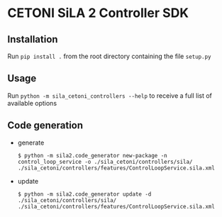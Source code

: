 # CETONI SiLA 2 Controller SDK
## Installation
Run `pip install .` from the root directory containing the file `setup.py`

## Usage
Run `python -m sila_cetoni_controllers --help` to receive a full list of available options

## Code generation
- generate
  ```console
  $ python -m sila2.code_generator new-package -n control_loop_service -o ./sila_cetoni/controllers/sila/ ./sila_cetoni/controllers/features/ControlLoopService.sila.xml
  ```
- update
  ```console
  $ python -m sila2.code_generator update -d ./sila_cetoni/controllers/sila/ ./sila_cetoni/controllers/features/ControlLoopService.sila.xml
  ```
